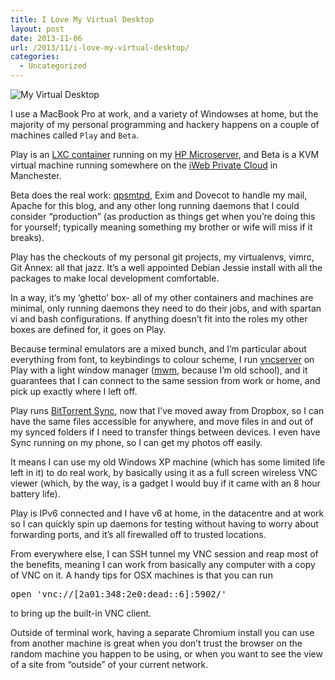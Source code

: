 ```yaml
---
title: I Love My Virtual Desktop
layout: post
date: 2013-11-06
url: /2013/11/i-love-my-virtual-desktop/
categories:
  - Uncategorized
---
```

![My Virtual Desktop][1]

I use a MacBook Pro at work, and a variety of Windowses at home, but the majority of my personal programming and hackery happens on a couple of machines called `Play` and `Beta`.

Play is an [LXC container][2] running on my [HP Microserver][3], and Beta is a KVM virtual machine running somewhere on the [iWeb Private Cloud][4] in Manchester.

Beta does the real work: [qpsmtpd][5], Exim and Dovecot to handle my mail, Apache for this blog, and any other long running daemons that I could consider &ldquo;production&rdquo; (as production as things get when you&rsquo;re doing this for yourself; typically meaning something my brother or wife will miss if it breaks).

Play has the checkouts of my personal git projects, my virtualenvs, vimrc, Git Annex: all that jazz. It&rsquo;s a well appointed Debian Jessie install with all the packages to make local development comfortable.

In a way, it&rsquo;s my &lsquo;ghetto&rsquo; box- all of my other containers and machines are minimal, only running daemons they need to do their jobs, and with spartan vi and bash configurations. If anything doesn&rsquo;t fit into the roles my other boxes are defined for, it goes on Play.

Because terminal emulators are a mixed bunch, and I&rsquo;m particular about everything from font, to keybindings to colour scheme, I run [vncserver][6] on Play with a light window manager ([mwm][7], because I&rsquo;m old school), and it guarantees that I can connect to the same session from work or home, and pick up exactly where I left off.

Play runs [BitTorrent Sync][8], now that I&rsquo;ve moved away from Dropbox, so I can have the same files accessible for anywhere, and move files in and out of my synced folders if I need to transfer things between devices. I even have Sync running on my phone, so I can get my photos off easily.

It means I can use my old Windows XP machine (which has some limited life left in it) to do real work, by basically using it as a full screen wireless VNC viewer (which, by the way, is a gadget I would buy if it came with an 8 hour battery life).

Play is IPv6 connected and I have v6 at home, in the datacentre and at work so I can quickly spin up daemons for testing without having to worry about forwarding ports, and it&rsquo;s all firewalled off to trusted locations.

From everywhere else, I can SSH tunnel my VNC session and reap most of the benefits, meaning I can work from basically any computer with a copy of VNC on it. A handy tips for OSX machines is that you can run

<div class="codehilite">
  <pre>open <span class="s1">'vnc://[2a01:348:2e0:dead::6]:5902/'</span>
</pre>
</div>

to bring up the built-in VNC client.

Outside of terminal work, having a separate Chromium install you can use from another machine is great when you don&rsquo;t trust the browser on the random machine you happen to be using, or when you want to see the view of a site from &ldquo;outside&rdquo; of your current network.

 [1]: https://insm.cf/=/d428c1c7.png?inline=1
 [2]: https://www.insom.me.uk/post/lindy-pi-2.html
 [3]: http://www.pcmag.com/slideshow_viewer/0,3253,l=256274&a=256274&po=2,00.asp
 [4]: https://www.iweb-hosting.co.uk/
 [5]: https://smtpd.github.io/qpsmtpd/
 [6]: http://www.tightvnc.com/vncserver.1.php
 [7]: http://xwinman.org/mwm.php
 [8]: http://www.bittorrent.com/sync


